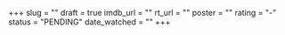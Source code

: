 +++
slug = ""
draft = true
imdb_url = ""
rt_url = ""
poster = ""
rating = "-"
status = "PENDING"
date_watched = ""
+++